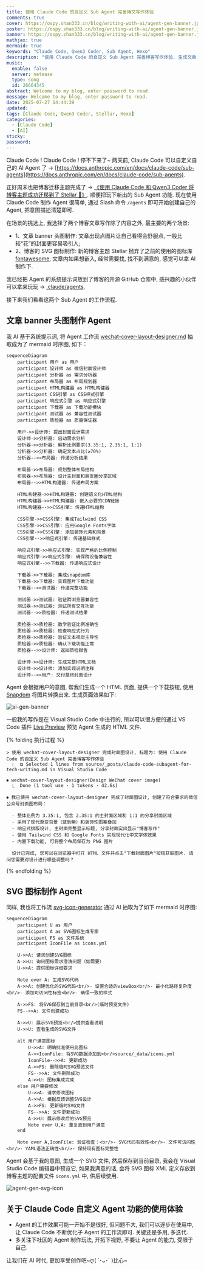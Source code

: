 ```yaml
---
title: 使用 Claude Code 的自定义 Sub Agent 完善博文写作体验
comments: true
cover: https://ospy.shan333.cn/blog/writing-with-ai/agent-gen-banner.jpg
poster: https://ospy.shan333.cn/blog/writing-with-ai/agent-gen-banner.jpg
banner: https://ospy.shan333.cn/blog/writing-with-ai/agent-gen-banner.jpg
mathjax: true
mermaid: true
keywords: "Claude Code, Qwen3 Coder, Sub Agent, Hexo"
description: "使用 Claude Code 的自定义 Sub Agent 完善博客写作体验, 生成文章 banner"
music:
  enable: false
  server: netease
  type: song
  id: 26664345
abstract: Welcome to my blog, enter password to read.
message: Welcome to my blog, enter password to read.
date: 2025-07-27 14:44:39
updated:
tags: [Claude Code, Qwen3 Coder, Stellar, Hexo]
categories: 
  - [Claude Code]
  - [AI]
sticky:
password:
---
```


Claude Code ! Claude Code ! 停不下来了~ 两天前, Claude Code 可以自定义自己的 AI Agent 了 -> [https://docs.anthropic.com/en/docs/claude-code/sub-agents](https://docs.anthropic.com/en/docs/claude-code/sub-agents).

正好周末也把博客迁移主题完成了 -> [《使用 Claude Code 和 Qwen3 Coder 将博客主题成功迁移到了 Stellar 🎉》](https://shan333.cn/2025/07/27/migrate-theme-to-stellar-with-claude-code/). 顺便把玩下新出的 Sub Agent 功能. 现在使用 Claude Code 制作 Agent 很简单, 通过 Slash 命令 `/agents` 即可开始创建自己的 Agent, 把意图描述清楚即可.

在场景的挑选上, 我选择了两个博客文章写作除了内容之外, 最主要的两个场景:

- 1、文章 banner 头图制作: 文章出现点图片让自己看得会舒服点, 一般比较“花”的封面更容易吸引人;
- 2、博客的 SVG 图标制作: 新的博客主题 Stellar 抛弃了之前的使用的图标库 [fontawesome](https://fontawesome.com/), 文章内如果想嵌入, 经常需要找, 找不到满意的, 感觉可以拿 AI 制作下.

我已经把 Agent 的系统提示词放到了博客的开源 GitHub 仓库中, 感兴趣的小伙伴可以拿来玩玩 -> [.claude/agents](https://github.com/yeshan333/actions-for-hexo-blog/blob/main/.claude/agents/).

接下来我们看看这两个 Sub Agent 的工作流程.

## 文章 banner 头图制作 Agent

我 AI 基于系统提示词, 将 Agent 工作流 [wechat-cover-layout-designer.md](https://github.com/yeshan333/actions-for-hexo-blog/blob/main/.claude/agents/wechat-cover-layout-designer.md) 抽取成为了 mermaid 时序图, 如下：

```mermaid
sequenceDiagram
    participant 用户 as 用户
    participant 设计师 as 微信封面设计师
    participant 分析器 as 需求分析器
    participant 布局器 as 布局规划器
    participant HTML构建器 as HTML构建器
    participant CSS引擎 as CSS样式引擎
    participant 响应式引擎 as 响应式引擎
    participant 下载器 as 下载功能模块
    participant 测试器 as 兼容性测试器
    participant 质检器 as 质量保证器

    用户->>设计师: 提出封面设计需求
    设计师->>分析器: 启动需求分析
    分析器->>分析器: 解析比例要求(3.35:1, 2.35:1, 1:1)
    分析器->>分析器: 确定文本占比(≥70%)
    分析器-->>布局器: 传递分析结果
    
    布局器->>布局器: 规划整体布局结构
    布局器->>布局器: 设计主封面和朋友圈分享区域
    布局器-->>HTML构建器: 传递布局方案
    
    HTML构建器->>HTML构建器: 创建语义化HTML结构
    HTML构建器->>HTML构建器: 嵌入必要的CDN链接
    HTML构建器-->>CSS引擎: 传递HTML结构
    
    CSS引擎->>CSS引擎: 集成Tailwind CSS
    CSS引擎->>CSS引擎: 应用Google Fonts字体
    CSS引擎->>CSS引擎: 添加装饰元素和背景
    CSS引擎-->>响应式引擎: 传递基础样式
    
    响应式引擎->>响应式引擎: 实现严格的比例控制
    响应式引擎->>响应式引擎: 确保跨设备兼容性
    响应式引擎-->>下载器: 传递响应式设计
    
    下载器->>下载器: 集成snapdom库
    下载器->>下载器: 实现图片下载功能
    下载器-->>测试器: 传递完整功能
    
    测试器->>测试器: 验证跨浏览器兼容性
    测试器->>测试器: 测试所有交互功能
    测试器-->>质检器: 传递测试结果
    
    质检器->>质检器: 数学验证比例准确性
    质检器->>质检器: 检查响应式行为
    质检器->>质检器: 验证文本视觉主导性
    质检器->>质检器: 确认下载功能正常
    质检器-->>设计师: 返回质检报告
    
    设计师->>设计师: 生成完整HTML文档
    设计师->>设计师: 添加实现说明注释
    设计师-->>用户: 交付最终封面设计
```

Agent 会根据用户的意图, 帮我们生成一个 HTML 页面, 提供一个下载按钮, 使用 [Snapdom](https://github.com/zumerlab/snapdom) 将图片转换出来. 生成页面效果如下:

![ai-gen-banner](https://ospy.shan333.cn/blog/writing-with-ai/agent-gen-banner.jpg)

一般我的写作是在 Visual Studio Code 中进行的, 所以可以很方便的通过 VS Code 插件 [Live Preview](https://github.com/microsoft/vscode-livepreview) 预览 Agent 生成的 HTML 文件.

{% folding 执行过程 %}

```shell
> 使用 wechat-cover-layout-designer 完成封面图设计, 标题为: 使用 Claude Code 的自定义 Sub Agent 完善博客写作体验
  ⎿  ⧉ Selected 1 lines from source/_posts/claude-code-subagent-for-tech-writing.md in Visual Studio Code

⏺ wechat-cover-layout-designer(Design WeChat cover image)
  ⎿  Done (1 tool use · 1 tokens · 42.6s)                                                                                                               

⏺ 我已使用 wechat-cover-layout-designer 完成了封面图设计, 创建了符合要求的微信公众号封面图布局：

  - 整体比例为 3.35:1, 包含 2.35:1 的主封面区域和 1:1 的分享封面区域
  - 采用了现代渐变背景（蓝到紫）和装饰性图案叠加
  - 响应式排版设计, 主封面完整显示标题, 分享封面突出显示"博客写作"
  - 使用 Tailwind CSS 和 Google Fonts 实现现代化中文字体效果
  - 内置下载功能, 可将整个布局保存为 PNG 图片

  设计已完成, 您可以在浏览器中打开 HTML 文件并点击"下载封面图片"按钮获取图片. 请问您需要对设计进行哪些调整吗？
```

{% endfolding %}

## SVG 图标制作 Agent

同样, 我也将工作流 [svg-icon-generator](https://github.com/yeshan333/actions-for-hexo-blog/blob/main/.claude/agents/svg-icon-generator.md) 通过 AI 抽取为了如下 mermaid 时序图:

```mermaid
sequenceDiagram
    participant U as 用户
    participant A as SVG图标生成专家
    participant FS as 文件系统
    participant IconFile as icons.yml
    
    U->>A: 请求创建SVG图标
    A->>U: 询问图标需求澄清问题（如需要）
    U->>A: 提供图标详细要求
    
    Note over A: 生成SVG代码
    A->>A: 创建优化的SVG代码<br/>- 设置合适的viewBox<br/>- 最小化路径复杂度<br/>- 添加可访问性标签<br/>- 确保一致的样式
    
    A->>FS: 将SVG保存到当前目录<br/>(临时预览文件)
    FS-->>A: 文件创建成功
    
    A->>U: 展示SVG预览<br/>提供查看说明
    U->>U: 查看生成的SVG文件
    
    alt 用户满意图标
        U->>A: 明确批准使用此图标
        A->>IconFile: 将SVG数据添加到<br/>source/_data/icons.yml
        IconFile-->>A: 更新成功
        A->>FS: 删除临时SVG预览文件
        FS-->>A: 文件删除成功
        A->>U: 图标集成完成
    else 用户需要修改
        U->>A: 请求修改图标
        A->>A: 根据反馈调整SVG设计
        A->>FS: 更新临时SVG文件
        FS-->>A: 文件更新成功
        A->>U: 展示修改后的SVG预览
        Note over U,A: 重复直到用户满意
    end
    
    Note over A,IconFile: 验证检查：<br/>- SVG代码有效性<br/>- 文件可访问性<br/>- YAML语法正确性<br/>- 保持现有图标完整性
```

Agent 会基于我的意图, 生成一个 SVG 文件, 然后保存到当前目录, 我会在 Visual Studio Code 编辑器中预览它, 如果我满意的话, 会将 SVG 图标 XML 定义存放到博客主题的配置文件 `icons.yml` 中, 供后续使用.

![agent-gen-svg-icon](https://ospy.shan333.cn/blog/writing-with-ai/agent-gen-svg.jpg)

## 关于 Claude Code 自定义 Agent 功能的使用体验

- Agent 的工作效果可能一开始不是很好, 但问题不大, 我们可以逐步在使用中, 让 Claude Code 不断优化子 Agent 的工作流即可. 关键还是多用, 多迭代.
- 多关注下社区的 Agent 制作玩法, 开拓下视野, 不要让 Agent 的能力, 受限于自己.

让我们在 AI 时代, 更加享受创作吧~ღ( ´･ᴗ･` )比心~
